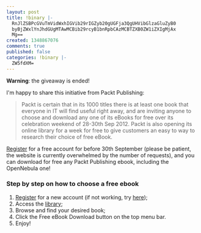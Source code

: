 ```yaml
---
layout: post
title: !binary |-
  RnJlZSBPcGVuTmVidWxhIGVib29rIGZyb20gUGFja3QgUHVibGlzaGluZyB0
  byBjZWxlYnJhdGUgMTAwMCBib29rcyB1bnRpbCAzMCBTZXB0ZW1iZXIgMjAx
  Mg==
created: 1348867076
comments: true
published: false
categories: !binary |-
  ZW5fdXM=
---
```

<strong>Warning</strong>: the giveaway is ended!

I'm happy to share this initiative from Packt Publishing:

<blockquote>Packt is certain that in its 1000 titles there is at least one book that everyone in IT
will find useful right away, and are inviting anyone to choose and download any
one of its eBooks for free over its celebration weekend of 28-30th Sep 2012. Packt
is also opening its online library for a week for free to give customers an easy to
way to research their choice of free eBook.</blockquote>

<a href="http://bit.ly/RXnAMc">Register</a> for a free account for before 30th September (please be patient, the website is currently overwhelmed by the number of requests), and you can download for free any Packt Publishing ebook, including the OpenNebula one!

<h3>Step by step on how to choose a free ebook</h3>
<ol>
  <li><a href="http://bit.ly/RXnAMc">Register</a> for a new account (if not working, try <a href="http://1000th-book.packtpub.com/">here</a>);</li>
  <li>Access the <a href="http://packtlib.packtpub.com/library">library</a>;</li>
  <li>Browse and find your desired book;</li>
  <li>Click the Free eBook Download button on the top menu bar.</li>
  <li>Enjoy!</li>
</ol>
